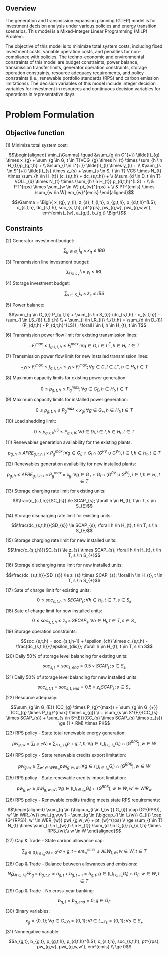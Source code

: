 ## Overview

The generation and transmission expansion planning (GTEP) model is for investment decision analysis under various policies and energy transition scenarios. This model is a Mixed-Integer Linear Programming (MILP) Problem.

The objective of this model is to minimize total system costs, including fixed investment costs, variable operation costs, and penalties for non-compliance with policies. The techno-economic and environmental constraints of this model are budget constraints, power balance, transmission transfer limits, generator operation constraints, storage operation constraints, resource adequacy requirements, and policy constraints (i.e., renewable portfolio standards (RPS) and carbon emission limitations). The decision variables of this model include integer decision variables for investment in resources and continuous decision variables for operations in representative days.

# Problem Formulation
## Objective function

(1) Minimize total system cost:
```math
\begin{aligned}
        \min_{\Gamma} \quad
        &\sum_{g \in G^{+}} \tilde{I}_{g} \times x_{g} + \sum_{g \in G, t \in T}VCG_{g} \times N_{t} \times \sum_{h \in H_{t}}p_{g,t,h} + \\
        &\sum_{l \in L^{+}} \tilde{I}_{l} \times y_{l} + \\
        &\sum_{s \in S^{+}} \tilde{I}_{s} \times z_{s} + \sum_{s \in S, t \in T} VCS \times N_{t} \times \sum_{h \in H_{t}} (c_{s,t,h} + dc_{s,t,h}) + \\
        &\sum_{d \in D, t \in T} VOLL_{d} \times N_{t} \times \sum_{h \in H_{t}} p_{d,t,h}^{LS} + \\
        & PT^{rps} \times \sum_{w \in W} pt_{w}^{rps} + \\
        & PT^{emis} \times \sum_{w \in W} em_{w}^{emis}  
\end{aligned}
```

```math
\Gamma = \Bigl\{ x_{g}, y_{l}, z_{s}, f_{l,h}, p_{g,t,h}, p_{d,t,h}^{LS}, c_{s,t,h}, dc_{s,t,h}, soc_{s,t,h}, pt^{rps}, pw_{g,w}, pwi_{g,w,w'}, em^{emis}_{w}, a_{g,t}, b_{g,t} \Bigr\}
```
## Constraints

(2) Generator investment budget:
```math
\sum_{g \in G_{+}} \tilde{I}_{g} \times x_{g} \le IBG
```

(3) Transmission line investment budget:
```math
\sum_{l \in L_{+}} \tilde{I}_{l} \times y_{l} \le IBL
```

(4) Storage investment budget:
```math
\sum_{s \in S_{+}} \tilde{I}_{s} \times z_{s} \le IBS
```

(5) Power balance:
```math
\sum_{g \in G_{i}} P_{g,t,h} + \sum_{s \in S_{i}} (dc_{s,t,h} - c_{s,t,h}) - \sum_{l \in LS_{i}} f_{l.t.h} \\
+ \sum_{l \in LR_{i}} f_{l.t.h} = \sum_{d \in D_{i}} (P_{d,t,h} - P_{d,t,h}^{LS}) ; \forall i \in I, h \in H_{t}, t \in T
```

(6) Transmission power flow limit for existing transmission lines:
```math
- F_{l}^{max} \le f_{g,l,t,h} \le F_{l}^{max};  \forall g \in G, l \in L^{E}, h \in H_{t}, t \in T
```

(7) Transmission power flow limit for new installed transmission lines:
```math
- y_{l} \times F_{l}^{max} \le f_{g,l,t,h} \le y_{l} \times F_{l}^{max};  \forall g \in G, l \in L^{+}, h \in H_{t}, t \in T
```

(8) Maximum capacity limits for existing power generation:
```math
0 \le p_{g,t,h} \le P_{g}^{max};  \forall g \in G_{E}, h \in H_{t}, t \in T
```

(9) Maximum capacity limits for installed power generation:
```math
0 \le p_{g,t,h} \le P_{g}^{max} \times x_{g};  \forall g \in G_{+}, h \in H_{t}, t \in T
```

(10) Load shedding limit:
```math
0 \le p_{g,t,h}^{LS} \le P_{g,t,h};  \forall d \in D_{i}, i \in I, h \in H_{t}, t \in T
```

(11) Renewables generation availability for the existing plants:
```math
p_{g,h} \le AFRE_{g,t,h,i} \times P_{g}^{max}; \forall g \in G_{E} \cap G_{i} \cap (G^{PV} \cup G^{W}), i \in I, h \in H_{t}, t \in T
```

(12) Renewables generation availability for new installed plants:
```math
p_{g,h} \le AFRE_{g,t,h,i} \times P_{g}^{max} \times x_{g}; \forall g \in G_{+} \cap G_{i} \cap (G^{PV} \cup G^{W}), i \in I, h \in H_{t}, t \in T
```

(13) Storage charging rate limit for existing units:
```math
\frac{c_{s,t,h}}{SC_{s}} \le SCAP_{s};  \forall h \in H_{t}, t \in T, s \in S_{E}
```

(14) Storage discharging rate limit for existing units:
```math
\frac{dc_{s,t,h}}{SD_{s}} \le SCAP_{s};  \forall h \in H_{t}, t \in T, s \in S_{E}
```

(15) Storage charging rate limit for new installed units:
```math
\frac{c_{s,t,h}}{SC_{s}} \le z_{s} \times SCAP_{s};  \forall h \in H_{t}, t \in T, s \in S_{+}
```

(16) Storage discharging rate limit for new installed units:
```math
\frac{dc_{s,t,h}}{SD_{s}} \le z_{s} \times SCAP_{s};  \forall h \in H_{t}, t \in T, s \in S_{+}
```

(17) Sate of charge limit for existing units:
```math
0 \le soc_{s,t,h} \le SECAP_{s}; \forall h \in H_{t}, t \in T, s \in S_{E}
```

(18) Sate of charge limit for new installed units:
```math
0 \le soc_{s,t,h} \le z_{s} \times SECAP_{s}; \forall h \in H_{t}, t \in T, s \in S_{+}
```

(19) Storage operation constraints:
```math
soc_{s,t,h} = soc_{s,t,h-1} + \epsilon_{ch} \times c_{s,t,h} - \frac{dc_{s,t,h}}{\epsilon_{dis}};  \forall h \in H_{t}, t \in T, s \in S
```

(20) Daily 50% of storage level balancing for existing units:
```math
soc_{s,1} = soc_{s,end} = 0.5 \times SCAP_{s}; s \in S_{E}
```

(21) Daily 50% of storage level balancing for new installed units:
```math
soc_{s,t,1} = soc_{s,t,end} = 0.5 \times z_{s} SCAP_{s}; s \in S_{+}
```

(22) Resource adequacy:
```math
\sum_{g \in G_{E}} (CC_{g} \times P_{g}^{max}) + \sum_{g \in G_{+}} (CC_{g} \times P_{g}^{max} \times x_{g}) \\
+ \sum_{s \in S^{E}}(CC_{s} \times SCAP_{s}) + \sum_{s \in S^{E}}(CC_{s} \times SCAP_{s} \times z_{s}) \ge (1 + RM) \times PK
```

(23) RPS policy - State total renewable energy generation:
```math
pw_{g,w} = \sum_{t \in T} N_{t} \times \sum_{h \in H_{t}} p+{g,t,h};  \forall g \in (\bigcup_{i \in I_{w}} G_{i}) \cap (G^{RPS}), w \in W
```

(24) RPS policy - State renewable credits export limitation:
```math
pw_{g,w} \ge \sum_{w' \in WER_{w}} pwi_{g,w,w'};  \forall g \in (\bigcup_{i \in I_{w}} G_{i}) \cap (G^{RPS}), w \in W
```

(25) RPS policy - State renewable credits import limitation:
```math
pw_{g,w'} \ge pwi_{g,w,w'};  \forall g \in (\bigcup_{i \in I_{w}} G_{i}) \cap (G^{RPS}), w \in W, w' \in WIR_{w}
```

(26) RPS policy - Renewable credits trading meets state RPS requirements:
```math
\begin{aligned}
\sum_{g \in (\bigcup_{i \in I_{w'}} G_{i}) \cap (G^{RPS}), w' \in WIR_{w}} pwi_{g,w,w'}
- \sum_{g \in (\bigcup_{i \in I_{w}} G_{i}) \cap (G^{RPS}), w' \in WER_{w}} pwi_{g,w',w} + pt_{w}^{rps} \\
\ge \sum_{t \in T} N_{t} \times \sum_{i \in I_{w},h \in H_{t}} \sum_{d \in D_{i}} p_{d,t,h} \times RPS_{w};\\
w \in W
\end{aligned}
```

(27) Cap & Trade - State carbon allowance cap:
```math
\sum_{g \in (\bigcup_{i \in I_{w}} G_{i}) \cap G^{F}} a+{g,t} - em_{w}^{emis} \le ALW_{t,w};  w \in W, t \in T
```

(28) Cap & Trade - Balance between allowances and emissions:
```math
N_{t} \sum_{h \in H_{t}} EF_{g} \times p_{g,t,h} = a_{g,t} + b_{g,t-1} = b_{g,t};  g \in (\bigcup_{i \in I_{w}} G_{i}) \cap G_{F}, w \in W, t \in T
```

(29) Cap & Trade - No cross-year banking:
```math
b_{g,1} = b_{g,end} = 0; g \in G_{F}
```

(30) Binary variables:
```math
x_{g} = \{0,1 \};  \forall g \in G_{+}
y_{l} = \{0,1 \};  \forall l \in L_{+}
z_{s} = \{0,1 \};  \forall s \in S_{+}
```

(31) Nonnegative variable:
```math
a_{g,t}, b_{g,t}, p_{g,t,h}, p_{d,t,h}^{LS}, c_{s,t,h}, soc_{s,t,h}, pt^{rps}, pw_{g,w}, pwi_{g,w,w'}, em^{emis} \\
\ge 0
```


